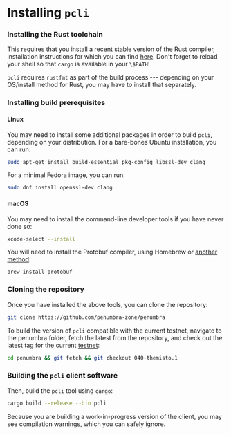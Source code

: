 # Installing `pcli`

### Installing the Rust toolchain

This requires that you install a recent stable version
of the Rust compiler, installation instructions for which you can find
[here](https://www.rust-lang.org/learn/get-started). Don't forget to reload your shell so that
`cargo` is available in your `\$PATH`!

`pcli` requires `rustfmt` as part of the build process --- depending on your
OS/install method for Rust, you may have to install that separately.

### Installing build prerequisites

#### Linux

You may need to install some additional packages in order to build `pcli`,
depending on your distribution. For a bare-bones Ubuntu installation, you can
run:

```bash
sudo apt-get install build-essential pkg-config libssl-dev clang
```

For a minimal Fedora image, you can run:

```bash
sudo dnf install openssl-dev clang
```

#### macOS

You may need to install the command-line developer tools if you have never done
so:
```bash
xcode-select --install
```

You will need to install the Protobuf compiler, using Homebrew or [another
method][protoc-install]:
```
brew install protobuf
```

### Cloning the repository

Once you have installed the above tools, you can clone the repository:

```bash
git clone https://github.com/penumbra-zone/penumbra
```

To build the version of `pcli` compatible with the current testnet, navigate to
the penumbra folder, fetch the latest from the repository, and check out the
latest tag for the current
[testnet](https://github.com/penumbra-zone/penumbra/releases):

```bash
cd penumbra && git fetch && git checkout 040-themisto.1
```

### Building the `pcli` client software

Then, build the `pcli` tool using `cargo`:

```bash
cargo build --release --bin pcli
```

Because you are building a work-in-progress version of the client, you may see compilation warnings,
which you can safely ignore.

[protoc-install]: https://grpc.io/docs/protoc-installation/
